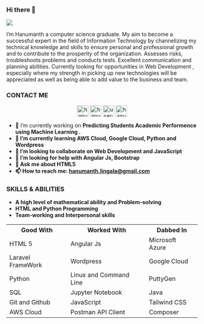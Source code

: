 ### Hi there 👋
![](https://komarev.com/ghpvc/?username=hanu7674&label=PROFILE+VIEWS)

I’m Hanumanth a computer science graduate. My aim to become a successful expert in the field of Information
Technology by channelizing my technical knowledge and skills to ensure personal and professional growth and
to contribute to the prosperity of the organization. Assesses risks, troubleshoots problems and conducts tests.
Excellent communication and planning abilities. Currently looking for opportunities in Web Development , especially
where my strength in picking up new technologies will be appreciated as well as being able to add value to the
business and team.

<h3>CONTACT ME</h3>
<p align="center">
<a href="https://twitter.com/hanu7674" rel="nofollow"><img align="center" src="https://camo.githubusercontent.com/980f413492d9dd5110062cfe16bb3e616f4a03ba/68747470733a2f2f63646e2e6a7364656c6976722e6e65742f6e706d2f73696d706c652d69636f6e7340332e302e312f69636f6e732f747769747465722e737667" alt="hanu7674" height="30" width="30" data-canonical-src="https://cdn.jsdelivr.net/npm/simple-icons@3.0.1/icons/twitter.svg" style="max-width:100%;"></a>
<a href="https://linkedin.com/in/hanu7674" rel="nofollow"><img align="center" src="https://camo.githubusercontent.com/609be48e654a9c8aed1660c2596b04f09ed13aee/68747470733a2f2f63646e2e6a7364656c6976722e6e65742f6e706d2f73696d706c652d69636f6e7340332e302e312f69636f6e732f6c696e6b6564696e2e737667" alt="hanu7674" height="30" width="30" data-canonical-src="https://cdn.jsdelivr.net/npm/simple-icons@3.0.1/icons/linkedin.svg" style="max-width:100%;"></a>
<a href="https://stackoverflow.com/users/user:9997545" rel="nofollow"><img align="center" src="https://camo.githubusercontent.com/b7831cdd2eb45218d9831ba9ebfc80700ddcbb06/68747470733a2f2f63646e2e6a7364656c6976722e6e65742f6e706d2f73696d706c652d69636f6e7340332e302e312f69636f6e732f737461636b6f766572666c6f772e737667" alt="user:9997545" height="30" width="30" data-canonical-src="https://cdn.jsdelivr.net/npm/simple-icons@3.0.1/icons/stackoverflow.svg" style="max-width:100%;"></a>
<a href="https://instagram.com/hanu7674" rel="nofollow"><img align="center" src="https://camo.githubusercontent.com/6a7303cd751618218ce00026d1f25a3dd1461ea6/68747470733a2f2f63646e2e6a7364656c6976722e6e65742f6e706d2f73696d706c652d69636f6e7340332e302e312f69636f6e732f696e7374616772616d2e737667" alt="hanu7674" height="30" width="30" data-canonical-src="https://cdn.jsdelivr.net/npm/simple-icons@3.0.1/icons/instagram.svg" style="max-width:100%;"></a>
</p>


- 🔭 I’m currently working on <b>Predicting Students Academic Performence using Machine Learning <b>. 
- 🌱 I’m currently learning AWS Cloud, Google Cloud, Python and Wordpress 
- 👯 I’m looking to collaborate on Web Development and JavaScript
- 🤔 I’m looking for help with Angular Js, Bootstrap
- 💬 Ask me about HTML5
- 📫 How to reach me: <a href="mailto:hanumanth.lingala@gmail.com">hanumanth.lingala@gmail.com</a>


<h3>SKILLS & ABILITIES</h3>
<ul>
  <li>A high level of mathematical ability and Problem-solving</li>
  <li>HTML and Python Programming</li>
  <li>Team-working and Interpersonal skills</li>
  </ul>
<table>
  <tr>
  <th>Good With</th>
  <th>Worked With</th>
  <th>Dabbed In</th>
  </tr>
  <tr>
    <td>HTML 5</td>
    <td>Angular Js</td>
    <td>Microsoft Azure</td>
  </tr>
  <tr>
    <td>Laravel FrameWork</td>
    <td>Wordpress</td>
    <td>Google Cloud</td>
  </tr>
  <tr>
    <td>Python</td>
    <td>Linux and Command Line</td>
    <td>PuttyGen</td>
  </tr>
  <tr>
    <td>SQL</td>
    <td>Jupyter Notebook</td>
    <td>Java</td>
  </tr>
  <tr>
    <td>Git and Github</td>
    <td>JavaScript</td>
    <td>Tailwind CSS</td>
  </tr>
  <tr>
    <td>AWS Cloud</td>
    <td>Postman API Client</td>
    <td>Composer</td>
  </tr>
</table>
